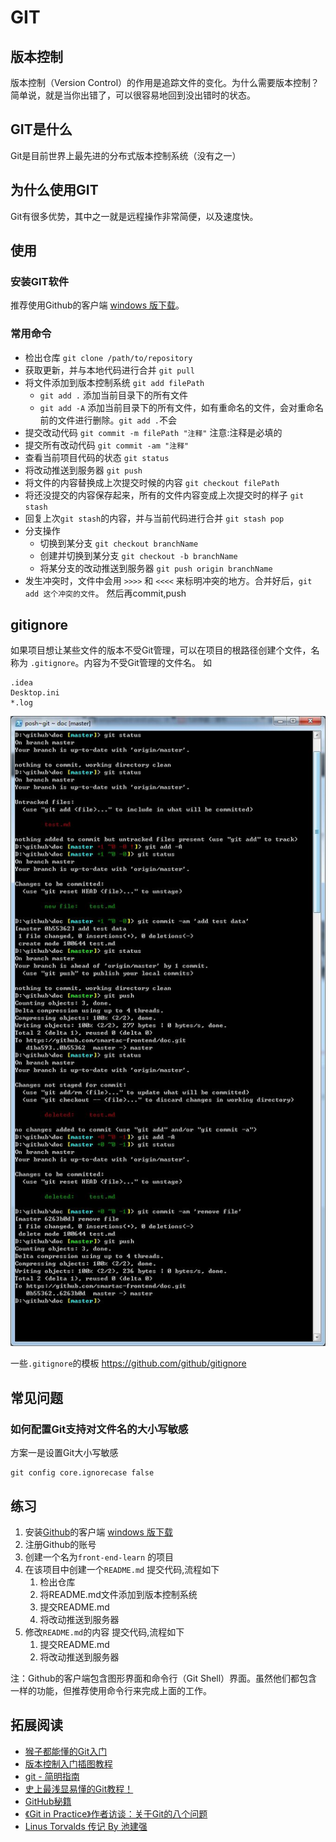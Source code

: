 # GIT
## 版本控制
版本控制（Version Control）的作用是追踪文件的变化。为什么需要版本控制？简单说，就是当你出错了，可以很容易地回到没出错时的状态。

## GIT是什么
Git是目前世界上最先进的分布式版本控制系统（没有之一）

## 为什么使用GIT
Git有很多优势，其中之一就是远程操作非常简便，以及速度快。

## 使用
### 安装GIT软件
推荐使用Github的客户端 [windows 版下载](https://windows.github.com/)。

###  常用命令
* 检出仓库 `git clone /path/to/repository`
* 获取更新，并与本地代码进行合并 `git pull`
* 将文件添加到版本控制系统 `git add filePath`
	* `git add .` 添加当前目录下的所有文件
	* `git add -A` 添加当前目录下的所有文件，如有重命名的文件，会对重命名前的文件进行删除。`git add .`不会
* 提交改动代码 `git commit -m filePath "注释"` 注意:注释是必填的
* 提交所有改动代码 `git commit -am "注释"`
* 查看当前项目代码的状态 `git status`
* 将改动推送到服务器 `git push`
* 将文件的内容替换成上次提交时候的内容 `git checkout filePath`
* 将还没提交的内容保存起来，所有的文件内容变成上次提交时的样子 `git stash`
* 回复上次`git stash`的内容，并与当前代码进行合并 `git stash pop`
* 分支操作
	* 切换到某分支 `git checkout branchName`
	* 创建并切换到某分支 `git checkout -b branchName`
	* 将某分支的改动推送到服务器 `git push origin branchName`
* 发生冲突时，文件中会用 `>>>>` 和 `<<<<` 来标明冲突的地方。合并好后，`git add 这个冲突的文件`。 然后再commit,push

## gitignore
如果项目想让某些文件的版本不受Git管理，可以在项目的根路径创建个文件，名称为 `.gitignore`。内容为不受Git管理的文件名。 如
```
.idea
Desktop.ini
*.log
```

![git使用demo](git-imgs/git-use-example.jpg)

一些`.gitignore`的模板 https://github.com/github/gitignore

## 常见问题
### 如何配置Git支持对文件名的大小写敏感
方案一是设置Git大小写敏感
```
git config core.ignorecase false
```

## <a name="practice">练习</a>
1. 安装[Github](https://github.com/)的客户端 [windows 版下载](https://windows.github.com/)
1. 注册Github的账号
1. 创建一个名为`front-end-learn` 的项目
1. 在该项目中创建一个`README.md` 提交代码,流程如下
    1. 检出仓库
    1. 将README.md文件添加到版本控制系统
    1. 提交README.md
    1. 将改动推送到服务器
1. 修改`README.md`的内容 提交代码,流程如下
    1. 提交README.md
    1. 将改动推送到服务器

注：Github的客户端包含图形界面和命令行（Git Shell）界面。虽然他们都包含一样的功能，但推荐使用命令行来完成上面的工作。

## 拓展阅读
* [猴子都能懂的Git入门](http://backlogtool.com/git-guide/cn/)
* [版本控制入门插图教程](http://www.ruanyifeng.com/blog/2008/12/a_visual_guide_to_version_control.html)
* [git - 简明指南](http://rogerdudler.github.io/git-guide/index.zh.html)
* [史上最浅显易懂的Git教程！](http://rogerdudler.github.io/git-guide/index.zh.html)
* [GitHub秘籍](https://github.com/tiimgreen/github-cheat-sheet/blob/master/README.zh-cn.md)
* [《Git in Practice》作者访谈：关于Git的八个问题](http://www.infoq.com/cn/articles/interview-Mike-McQuaid-git-practice)
* [Linus Torvalds 传记 By 池建强](http://www.chenjunlu.com/2014/07/linus-torvalds-biography/)